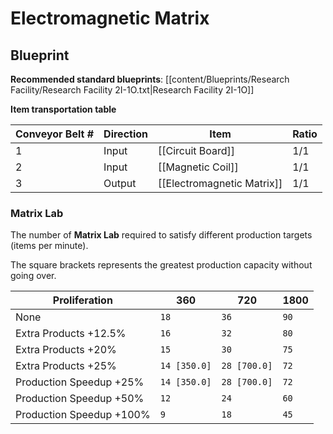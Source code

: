 # Electromagnetic Matrix

## Blueprint

**Recommended standard blueprints**: [[content/Blueprints/Research Facility/Research Facility 2I-1O.txt|Research Facility 2I-1O]]

**Item transportation table**

| Conveyor Belt # | Direction | Item                       | Ratio |
| --------------- | --------- | -------------------------- | ----- |
| 1               | Input     | [[Circuit Board]]          | 1/1   |
| 2               | Input     | [[Magnetic Coil]]          | 1/1   |
| 3               | Output    | [[Electromagnetic Matrix]] | 1/1   |

### Matrix Lab

The number of **Matrix Lab** required to satisfy different production targets (items per minute).

The square brackets represents the greatest production capacity without going over.

| Proliferation            | 360          | 720          | 1800 |
| ------------------------ | ------------ | ------------ | ---- |
| None                     | `18`         | `36`         | `90` |
| Extra Products +12.5%    | `16`         | `32`         | `80` |
| Extra Products +20%      | `15`         | `30`         | `75` |
| Extra Products +25%      | `14 [350.0]` | `28 [700.0]` | `72` |
| Production Speedup +25%  | `14 [350.0]` | `28 [700.0]` | `72` |
| Production Speedup +50%  | `12`         | `24`         | `60` |
| Production Speedup +100% | `9`          | `18`         | `45` |
